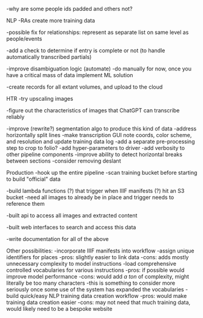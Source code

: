 -why are some people ids padded and others not?

NLP
-RAs create more training data

-possible fix for relationships: represent as separate list on same level as people/events

-add a check to determine if entry is complete or not (to handle automatically transcribed partials)

-improve disambiguation logic (automate)
    -do manually for now, once you have a critical mass of data implement ML solution

-create records for all extant volumes, and upload to the cloud

HTR
-try upscaling images

-figure out the characteristics of images that ChatGPT can transcribe reliably

-improve (rewrite?) segmentation algo to produce this kind of data
    -address horizontally split lines
    -make transcription GUI note coords, color scheme, and resolution and update training data log
    -add a separate pre-processing step to crop to folio?
    -add hyper-parameters to driver
    -add verbosity to other pipeline components
    -improve ability to detect horizontal breaks between sections
    -consider removing deslant

Production
-hook up the entire pipeline
    -scan training bucket before starting to build "official" data

-build lambda functions (?) that trigger when IIIF manifests (?) hit an S3 bucket
    -need all images to already be in place and trigger needs to reference them

-built api to access all images and extracted content

-built web interfaces to search and access this data

-write documentation for all of the above

Other possibilities:
-incorporate IIIF manifests into workflow
-assign unique identifiers for places
    -pros: slightly easier to link data
    -cons: adds mostly unnecessary complexity to model instructions
-load comprehensive controlled vocabularies for various instructions
    -pros: if possible would improve model performance
    -cons: would add *a ton* of complexity, might literally be too many characters
    -this is something to consider more seriously once some use of the system has expanded the vocabularies
-build quick/easy NLP training data creation workflow
    -pros: would make training data creation easier
    -cons: may not need that much training data, would likely need to be a bespoke website